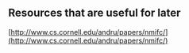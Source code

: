 ## Resources that are useful for later

[http://www.cs.cornell.edu/andru/papers/nmifc/](http://www.cs.cornell.edu/andru/papers/nmifc/)
